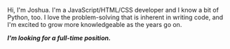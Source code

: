 Hi, I'm Joshua. I'm a JavaScript/HTML/CSS developer and I know a bit of Python, too. I love the problem-solving that is inherent in writing code, and I'm excited to grow more knowledgeable as the years go on.

***I'm looking for a full-time position.***

<!---
JoshuaCRea/JoshuaCRea is a ✨ special ✨ repository because its `README.md` (this file) appears on your GitHub profile.
You can click the Preview link to take a look at your changes.
--->
